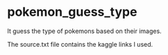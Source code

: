# pokemon_guess_type
It guess the type of pokemons based on their images.

The source.txt file contains the kaggle links I used. 

